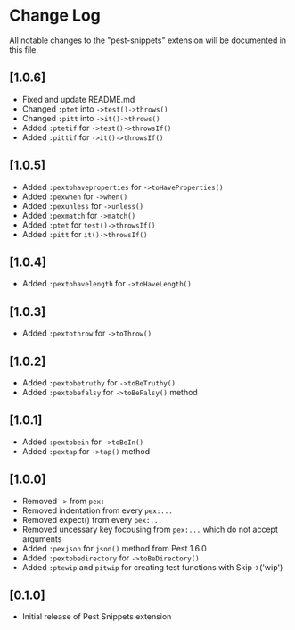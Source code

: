# Change Log

All notable changes to the "pest-snippets" extension will be documented in this file.

## [1.0.6]

- Fixed and update README.md
- Changed `:ptet` into `->test()->throws()`
- Changed `:pitt` into `->it()->throws()`
- Added `:ptetif` for `->test()->throwsIf()`
- Added `:pittif` for `->it()->throwsIf()`

## [1.0.5]

- Added `:pextohaveproperties` for `->toHaveProperties()`
- Added `:pexwhen` for `->when()`
- Added `:pexunless` for `->unless()`
- Added `:pexmatch` for `->match()`
- Added `:ptet` for `test()->throwsIf()`
- Added `:pitt` for `it()->throwsIf()`

## [1.0.4]

- Added `:pextohavelength` for `->toHaveLength()`

## [1.0.3]

- Added `:pextothrow` for `->toThrow()`

## [1.0.2]

- Added `:pextobetruthy` for `->toBeTruthy()`
- Added `:pextobefalsy` for `->toBeFalsy()` method

## [1.0.1]

- Added `:pextobein` for `->toBeIn()`
- Added `:pextap` for `->tap()` method

## [1.0.0]

- Removed `->` from `pex:`
- Removed indentation from every `pex:...`
- Removed expect() from every `pex:...`
- Removed uncessary key focousing from `pex:...` which do not accept arguments
- Added `:pexjson` for `json()` method from Pest 1.6.0
- Added `:pextobedirectory` for `->toBeDirectory()`
- Added `:ptewip` and `pitwip` for creating test functions with Skip->('wip')

## [0.1.0]

- Initial release of Pest Snippets extension
